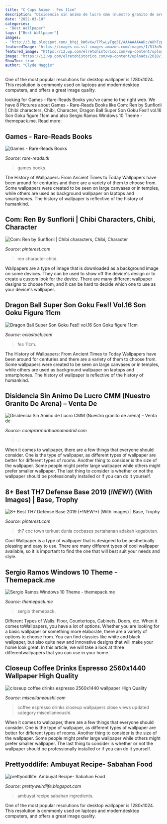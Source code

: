 ```yaml
---
title: "C Cups Anime : Fes 11cm"
description: "Disidencia sin animo de lucro cmm (nuestro granito de arena) – venta de"
date: "2022-03-10"
categories:
- "Best Wallpaper"
tags: ["Best Wallpaper"]
images:
- "http://3.bp.blogspot.com/_bYqj_kW6vXw/TPlwLyFgq5I/AAAAAAAAADc/W8hTzpIF3Y0/s320/ambuyat-dish-300x225.jpg"
featuredImage: "https://images-na.ssl-images-amazon.com/images/I/513o9caa%2BeL._SX383_BO1,204,203,200_.jpg"
featured_image: "https://i2.wp.com/elretohistorico.com/wp-content/uploads/2018/11/sahara-espanol-e1542028878617.jpg?fit=500%2C268&amp;ssl=1"
image: "https://i2.wp.com/elretohistorico.com/wp-content/uploads/2018/11/sahara-espanol-e1542028878617.jpg?fit=500%2C268&amp;ssl=1"
ShowToc: true
author: "Clyde Maggio"
---
```



One of the most popular resolutions for desktop wallpaper is 1280x1024. This resolution is commonly used on laptops and moderndesktop computers, and offers a great image quality.

	

		
looking for Games - Rare-Reads Books you've came to the right web. We have 8 Pictures about Games - Rare-Reads Books like Com: Ren by Sunflorii | Chibi characters, Chibi, Character, Dragon Ball Super Son Goku Fes!! vol.16 Son Goku figure 11cm and also Sergio Ramos Windows 10 Theme - themepack.me. Read more:
		
    
## Games - Rare-Reads Books

<img loading=lazy src="https://images-na.ssl-images-amazon.com/images/I/513o9caa%2BeL._SX383_BO1,204,203,200_.jpg" onerror="this.onerror=null;this.src='https://tse3.mm.bing.net/th?id=OIP.C9XwgQbJDGjon2401l-I3QAAAA&amp;pid=15.1';" alt="Games - Rare-Reads Books">

_Source: rare-reads.tk_

>games books. 

	

The History of Wallpapers: From Ancient Times to Today
Wallpapers have been around for centuries and there are a variety of them to choose from. Some wallpapers were created to be seen on large canvases or in temples, while others are used as background wallpaper on laptops and smartphones. The history of wallpaper is reflective of the history of humankind.

    
## Com: Ren By Sunflorii | Chibi Characters, Chibi, Character

<img loading=lazy src="https://i.pinimg.com/736x/81/a5/a0/81a5a007be177e1c8deab647057f24ff--chibi-characters-ren.jpg" onerror="this.onerror=null;this.src='https://tse4.mm.bing.net/th?id=OIP.JragJZDoKqaAupHxg7YTPQHaKB&amp;pid=15.1';" alt="Com: Ren by Sunflorii | Chibi characters, Chibi, Character">

_Source: pinterest.com_

>ren character chibi. 

	

Wallpapers are a type of image that is downloaded as a background image on some devices. They can be used to show off the device's design or to create a custom look for the device. There are many different wallpaper designs to choose from, and it can be hard to decide which one to use as your device's wallpaper.

    
## Dragon Ball Super Son Goku Fes!! Vol.16 Son Goku Figure 11cm

<img loading=lazy src="https://www.ociostock.com/productos/imagenes/img_225719_9373f4e2169f579490f3eeeab3e39877_1.jpg" onerror="this.onerror=null;this.src='https://tse2.mm.bing.net/th?id=OIP.eA6Ws-Dj5z4AKwg-SJg3JQHaHa&amp;pid=15.1';" alt="Dragon Ball Super Son Goku Fes!! vol.16 Son Goku figure 11cm">

_Source: ociostock.com_

>fes 11cm. 

	

The History of Wallpapers: From Ancient Times to Today
Wallpapers have been around for centuries and there are a variety of them to choose from. Some wallpapers were created to be seen on large canvases or in temples, while others are used as background wallpaper on laptops and smartphones. The history of wallpaper is reflective of the history of humankind.

    
## Disidencia Sin Animo De Lucro CMM (Nuestro Granito De Arena) – Venta De

<img loading=lazy src="https://i2.wp.com/elretohistorico.com/wp-content/uploads/2018/11/sahara-espanol-e1542028878617.jpg?fit=500%2C268&amp;ssl=1" onerror="this.onerror=null;this.src='https://tse3.mm.bing.net/th?id=OIP.4iAWFXLaDmkNi4ervULh_gHaD-&amp;pid=15.1';" alt="Disidencia Sin Animo de Lucro CMM (Nuestro granito de arena) – Venta de">

_Source: comprarmarihuanamadrid.com_

>. 

	

When it comes to wallpaper, there are a few things that everyone should consider. One is the type of wallpaper, as different types of wallpaper are better for different types of rooms. Another thing to consider is the size of the wallpaper. Some people might prefer large wallpaper while others might prefer smaller wallpaper. The last thing to consider is whether or not the wallpaper should be professionally installed or if you can do it yourself.

    
## 8+ Best TH7 Defense Base 2019 (*!NEW!*) (With Images) | Base, Trophy

<img loading=lazy src="https://i.pinimg.com/originals/75/06/f6/7506f62edf543f6a8377427f114dbdfe.jpg" onerror="this.onerror=null;this.src='https://tse3.mm.bing.net/th?id=OIP.a39Y8QcneaySkLY0NMm6zAHaGI&amp;pid=15.1';" alt="8+ Best TH7 Defense Base 2019 (*!NEW!*) (With images) | Base, Trophy">

_Source: pinterest.com_

>th7 coc town terkuat dunia cocbases pertahanan adakah kegabutan. 

	

Cool Wallpaper is a type of wallpaper that is designed to be aesthetically pleasing and easy to use. There are many different types of cool wallpaper available, so it is important to find the one that will best suit your needs and style.

    
## Sergio Ramos Windows 10 Theme - Themepack.me

<img loading=lazy src="https://themepack.me/i/c/749x468/media/g/2339/sergio-ramos-theme-pw3.jpg" onerror="this.onerror=null;this.src='https://tse1.mm.bing.net/th?id=OIP.bDPrQ88u9S6-JTLC8S6LdgHaEo&amp;pid=15.1';" alt="Sergio Ramos Windows 10 Theme - themepack.me">

_Source: themepack.me_

>sergio themepack. 

	

Different Types of Walls: Floor, Countertops, Cabinets, Doors, etc.
When it comes toWallpapers, you have a lot of options. Whether you are looking for a basic wallpaper or something more elaborate, there are a variety of options to choose from. You can find classics like white and black wallpaper, but also quite new and innovative designs that will make your home look great. In this article, we will take a look at three differentwallpapers that you can use in your home.

    
## Closeup Coffee Drinks Espresso 2560x1440 Wallpaper High Quality

<img loading=lazy src="http://cdn.miscellaneoushi.com/2560x1440/20121021/closeup coffee drinks espresso 2560x1440 wallpaper_www.miscellaneoushi.com_6.jpg" onerror="this.onerror=null;this.src='https://tse4.mm.bing.net/th?id=OIP.M72y09ndL2UeSx02eF8bCwHaEK&amp;pid=15.1';" alt="closeup coffee drinks espresso 2560x1440 wallpaper High Quality">

_Source: miscellaneoushi.com_

>coffee espresso drinks closeup wallpapers close views updated category miscellaneoushi. 

	

When it comes to wallpaper, there are a few things that everyone should consider. One is the type of wallpaper, as different types of wallpaper are better for different types of rooms. Another thing to consider is the size of the wallpaper. Some people might prefer large wallpaper while others might prefer smaller wallpaper. The last thing to consider is whether or not the wallpaper should be professionally installed or if you can do it yourself.

    
## Prettyoddlife: Ambuyat Recipe- Sabahan Food

<img loading=lazy src="http://3.bp.blogspot.com/_bYqj_kW6vXw/TPlwLyFgq5I/AAAAAAAAADc/W8hTzpIF3Y0/s320/ambuyat-dish-300x225.jpg" onerror="this.onerror=null;this.src='https://tse4.mm.bing.net/th?id=OIP.nhDbLASBV_Op_4rRPEQFIQHaFj&amp;pid=15.1';" alt="prettyoddlife: Ambuyat Recipe- Sabahan Food">

_Source: prettyweirdlife.blogspot.com_

>ambuyat recipe sabahan ingredients. 

	

One of the most popular resolutions for desktop wallpaper is 1280x1024. This resolution is commonly used on laptops and moderndesktop computers, and offers a great image quality.

